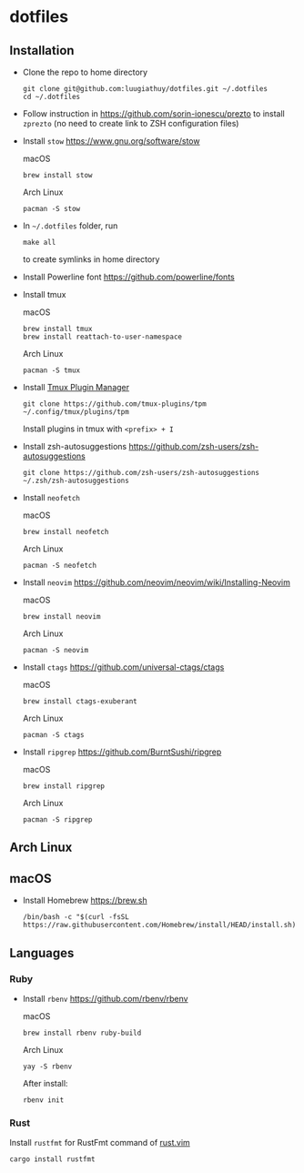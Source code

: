 # dotfiles

## Installation

- Clone the repo to home directory

    ```console
    git clone git@github.com:luugiathuy/dotfiles.git ~/.dotfiles
    cd ~/.dotfiles
    ```

- Follow instruction in https://github.com/sorin-ionescu/prezto to install `zprezto` (no need to create link to ZSH configuration files)

- Install `stow` https://www.gnu.org/software/stow

    macOS
    ```console
    brew install stow
    ```

    Arch Linux
    ```console
    pacman -S stow
    ```

- In `~/.dotfiles` folder, run

    ```console
    make all
    ```

    to create symlinks in home directory

- Install Powerline font https://github.com/powerline/fonts

- Install tmux

    macOS
    ```console
    brew install tmux
    brew install reattach-to-user-namespace
    ```

    Arch Linux
    ```console
    pacman -S tmux
    ```

- Install [Tmux Plugin Manager](https://github.com/tmux-plugins/tpm)

    ```console
    git clone https://github.com/tmux-plugins/tpm ~/.config/tmux/plugins/tpm
    ```
    Install plugins in tmux with `<prefix> + I`

- Install zsh-autosuggestions https://github.com/zsh-users/zsh-autosuggestions

    ```console
    git clone https://github.com/zsh-users/zsh-autosuggestions ~/.zsh/zsh-autosuggestions
    ```

- Install `neofetch`

    macOS
    ```console
    brew install neofetch
    ```

    Arch Linux
    ```console
    pacman -S neofetch
    ```

- Install `neovim` https://github.com/neovim/neovim/wiki/Installing-Neovim

    macOS

    ```console
    brew install neovim
    ```

    Arch Linux
    ```console
    pacman -S neovim
    ```

- Install `ctags` https://github.com/universal-ctags/ctags

    macOS
    ```console
    brew install ctags-exuberant
    ```

    Arch Linux
    ```console
    pacman -S ctags
    ```

- Install `ripgrep` https://github.com/BurntSushi/ripgrep

    macOS
    ```console
    brew install ripgrep
    ```

    Arch Linux
    ```console
    pacman -S ripgrep
    ```

## Arch Linux

## macOS

- Install Homebrew https://brew.sh

    ```console
    /bin/bash -c "$(curl -fsSL https://raw.githubusercontent.com/Homebrew/install/HEAD/install.sh)"
    ```

## Languages

### Ruby

- Install `rbenv` https://github.com/rbenv/rbenv

    macOS
    ```console
    brew install rbenv ruby-build
    ```

    Arch Linux
    ```console
    yay -S rbenv
    ```
    
    After install:
    ```console
    rbenv init
    ```

### Rust

Install `rustfmt` for RustFmt command of [rust.vim](https://github.com/rust-lang/rust.vim)


```console
cargo install rustfmt
```

